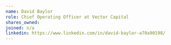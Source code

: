 ```yaml
---
name: David Baylor
role: Chief Operating Officer at Vector Capital
shares_owned: 
joined: n/a
linkedin: https://www.linkedin.com/in/david-baylor-a70a90198/
---
```


